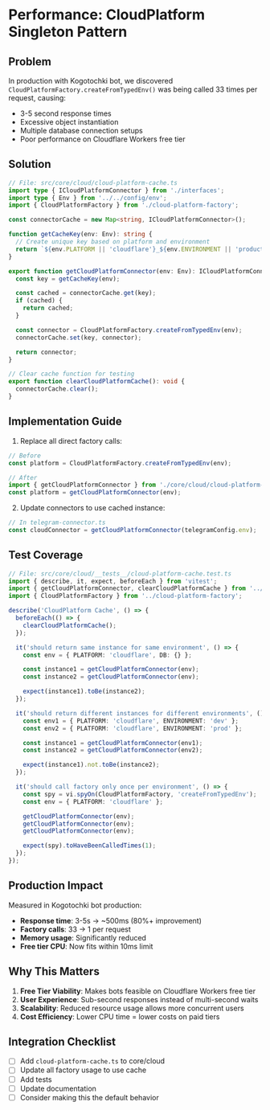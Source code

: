 # Performance: CloudPlatform Singleton Pattern

## Problem

In production with Kogotochki bot, we discovered `CloudPlatformFactory.createFromTypedEnv()` was being called 33 times per request, causing:

- 3-5 second response times
- Excessive object instantiation
- Multiple database connection setups
- Poor performance on Cloudflare Workers free tier

## Solution

```typescript
// File: src/core/cloud/cloud-platform-cache.ts
import type { ICloudPlatformConnector } from './interfaces';
import type { Env } from '../../config/env';
import { CloudPlatformFactory } from './cloud-platform-factory';

const connectorCache = new Map<string, ICloudPlatformConnector>();

function getCacheKey(env: Env): string {
  // Create unique key based on platform and environment
  return `${env.PLATFORM || 'cloudflare'}_${env.ENVIRONMENT || 'production'}`;
}

export function getCloudPlatformConnector(env: Env): ICloudPlatformConnector {
  const key = getCacheKey(env);

  const cached = connectorCache.get(key);
  if (cached) {
    return cached;
  }

  const connector = CloudPlatformFactory.createFromTypedEnv(env);
  connectorCache.set(key, connector);

  return connector;
}

// Clear cache function for testing
export function clearCloudPlatformCache(): void {
  connectorCache.clear();
}
```

## Implementation Guide

1. Replace all direct factory calls:

```typescript
// Before
const platform = CloudPlatformFactory.createFromTypedEnv(env);

// After
import { getCloudPlatformConnector } from './core/cloud/cloud-platform-cache';
const platform = getCloudPlatformConnector(env);
```

2. Update connectors to use cached instance:

```typescript
// In telegram-connector.ts
const cloudConnector = getCloudPlatformConnector(telegramConfig.env);
```

## Test Coverage

```typescript
// File: src/core/cloud/__tests__/cloud-platform-cache.test.ts
import { describe, it, expect, beforeEach } from 'vitest';
import { getCloudPlatformConnector, clearCloudPlatformCache } from '../cloud-platform-cache';
import { CloudPlatformFactory } from '../cloud-platform-factory';

describe('CloudPlatform Cache', () => {
  beforeEach(() => {
    clearCloudPlatformCache();
  });

  it('should return same instance for same environment', () => {
    const env = { PLATFORM: 'cloudflare', DB: {} };

    const instance1 = getCloudPlatformConnector(env);
    const instance2 = getCloudPlatformConnector(env);

    expect(instance1).toBe(instance2);
  });

  it('should return different instances for different environments', () => {
    const env1 = { PLATFORM: 'cloudflare', ENVIRONMENT: 'dev' };
    const env2 = { PLATFORM: 'cloudflare', ENVIRONMENT: 'prod' };

    const instance1 = getCloudPlatformConnector(env1);
    const instance2 = getCloudPlatformConnector(env2);

    expect(instance1).not.toBe(instance2);
  });

  it('should call factory only once per environment', () => {
    const spy = vi.spyOn(CloudPlatformFactory, 'createFromTypedEnv');
    const env = { PLATFORM: 'cloudflare' };

    getCloudPlatformConnector(env);
    getCloudPlatformConnector(env);
    getCloudPlatformConnector(env);

    expect(spy).toHaveBeenCalledTimes(1);
  });
});
```

## Production Impact

Measured in Kogotochki bot production:

- **Response time**: 3-5s → ~500ms (80%+ improvement)
- **Factory calls**: 33 → 1 per request
- **Memory usage**: Significantly reduced
- **Free tier CPU**: Now fits within 10ms limit

## Why This Matters

1. **Free Tier Viability**: Makes bots feasible on Cloudflare Workers free tier
2. **User Experience**: Sub-second responses instead of multi-second waits
3. **Scalability**: Reduced resource usage allows more concurrent users
4. **Cost Efficiency**: Lower CPU time = lower costs on paid tiers

## Integration Checklist

- [ ] Add `cloud-platform-cache.ts` to core/cloud
- [ ] Update all factory usage to use cache
- [ ] Add tests
- [ ] Update documentation
- [ ] Consider making this the default behavior
